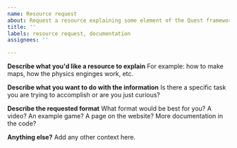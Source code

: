 ```yaml
---
name: Resource request
about: Request a resource explaining some element of the Quest framework
title: ''
labels: resource request, documentation
assignees: ''

---
```


**Describe what you'd like a resource to explain**
For example: how to make maps, how the physics enginges work, etc.

**Describe what you want to do with the information**
Is there a specific task you are trying to accomplish or are you just curious?

**Describe the requested format**
What format would be best for you? A video? An example game? A page on the website? More documentation in the code?

**Anything else?**
Add any other context here.

